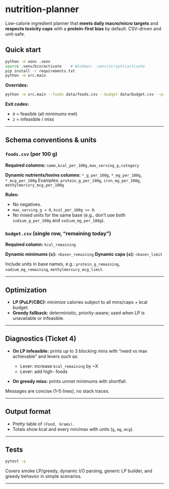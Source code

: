 # nutrition-planner

Low-calorie ingredient planner that **meets daily macro/micro targets** and **respects toxicity caps** with a **protein-first bias** by default. CSV-driven and unit-safe.

## Quick start

```bash
python -m venv .venv
source .venv/bin/activate    # Windows: .venv\Scripts\activate
pip install -r requirements.txt
python -m src.main
````

**Overrides:**

```bash
python -m src.main --foods data/foods.csv --budget data/budget.csv --priorities data/priorities.yaml
```

**Exit codes:**

* `0` = feasible (all minimums met)
* `2` = infeasible / miss

---

## Schema conventions & units

### `foods.csv` (per 100 g)

**Required columns:**
`name,kcal_per_100g,max_serving_g,category`

**Dynamic nutrients/toxins columns:**
`*_g_per_100g`, `*_mg_per_100g`, `*_mcg_per_100g`
Examples: `protein_g_per_100g`, `iron_mg_per_100g`, `methylmercury_mcg_per_100g`

**Rules:**

* No negatives.
* `max_serving_g > 0`, `kcal_per_100g >= 0`.
* No mixed units for the same base (e.g., don’t use both `sodium_g_per_100g` and `sodium_mg_per_100g`).

### `budget.csv` (single row, “remaining today”)

**Required column:**
`kcal_remaining`

**Dynamic minimums (≥):** `<base>_remaining`
**Dynamic caps (≤):** `<base>_limit`

Include units in base names, e.g.:
`protein_g_remaining`, `sodium_mg_remaining`, `methylmercury_mcg_limit`.

---

## Optimization

* **LP (PuLP/CBC):** minimize calories subject to all mins/caps + kcal budget.
* **Greedy fallback:** deterministic, priority-aware; used when LP is unavailable or infeasible.

---

## Diagnostics (Ticket 4)

* **On LP infeasible:** prints up to 3 blocking mins with “need vs max achievable” and levers such as:

  * Lever: increase `kcal_remaining` by ~X
  * Lever: add high-<nutrient> foods
* **On greedy miss:** prints unmet minimums with shortfall.

Messages are concise (1–5 lines), no stack traces.

---

## Output format

* Pretty table of `(Food, Grams)`.
* Totals show kcal and every min/max with units (`g`, `mg`, `mcg`).

---

## Tests

```bash
pytest -q
```

Covers smoke LP/greedy, dynamic I/O parsing, generic LP builder, and greedy behavior in simple scenarios.

---

